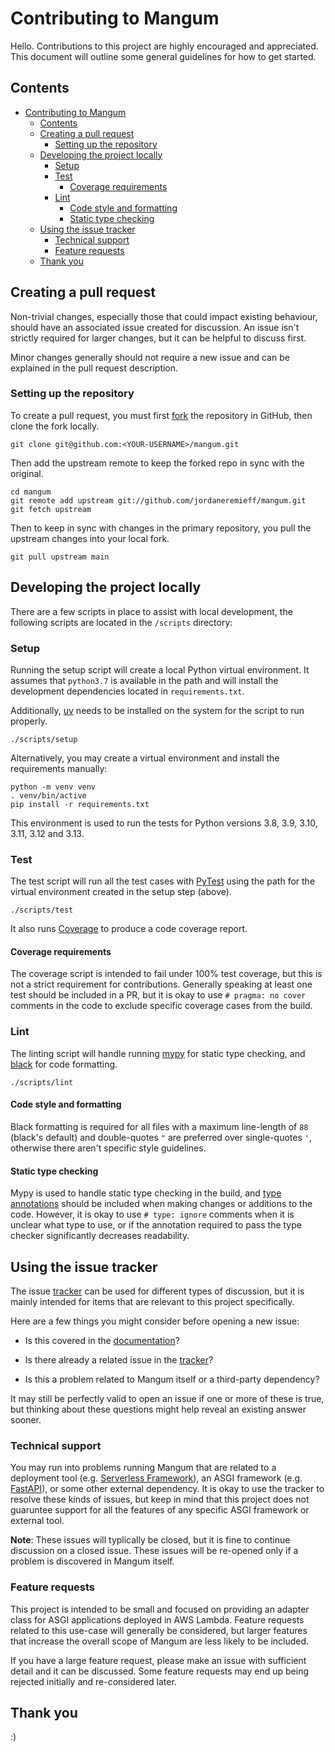 # Contributing to Mangum

Hello. Contributions to this project are highly encouraged and appreciated. This document will outline some general guidelines for how to get started.

## Contents

- [Contributing to Mangum](#contributing-to-mangum)
  - [Contents](#contents)
  - [Creating a pull request](#creating-a-pull-request)
    - [Setting up the repository](#setting-up-the-repository)
  - [Developing the project locally](#developing-the-project-locally)
    - [Setup](#setup)
    - [Test](#test)
      - [Coverage requirements](#coverage-requirements)
    - [Lint](#lint)
      - [Code style and formatting](#code-style-and-formatting)
      - [Static type checking](#static-type-checking)
  - [Using the issue tracker](#using-the-issue-tracker)
    - [Technical support](#technical-support)
    - [Feature requests](#feature-requests)
  - [Thank you](#thank-you)

## Creating a pull request

Non-trivial changes, especially those that could impact existing behaviour, should have an associated issue created for discussion. An issue isn't strictly required for larger changes, but it can be helpful to discuss first.

Minor changes generally should not require a new issue and can be explained in the pull request description.

### Setting up the repository

To create a pull request, you must first [fork](https://docs.github.com/en/free-pro-team@latest/github/collaborating-with-issues-and-pull-requests/about-forks) the repository in GitHub, then clone the fork locally.

```shell
git clone git@github.com:<YOUR-USERNAME>/mangum.git
```

Then add the upstream remote to keep the forked repo in sync with the original.

```shell
cd mangum
git remote add upstream git://github.com/jordaneremieff/mangum.git
git fetch upstream
```

Then to keep in sync with changes in the primary repository, you pull the upstream changes into your local fork.

```shell
git pull upstream main
```

## Developing the project locally

There are a few scripts in place to assist with local development, the following scripts are located in the `/scripts` directory:

### Setup

Running the setup script will create a local Python virtual environment. It assumes that `python3.7` is available in the path and will install the development dependencies located in `requirements.txt`.

Additionally, [uv](https://docs.astral.sh/uv/getting-started/installation/) needs to be installed on the system for the script to run properly.

```shell
./scripts/setup
```

Alternatively, you may create a virtual environment and install the requirements manually:

```
python -m venv venv
. venv/bin/active
pip install -r requirements.txt
```

This environment is used to run the tests for Python versions 3.8, 3.9, 3.10, 3.11, 3.12 and 3.13.

### Test

The test script will run all the test cases with [PyTest](https://docs.pytest.org/en/stable/) using the path for the virtual environment created in the setup step (above).

```shell
./scripts/test
```

It also runs [Coverage](https://coverage.readthedocs.io/en/coverage-5.3/) to produce a code coverage report.

#### Coverage requirements

The coverage script is intended to fail under 100% test coverage, but this is not a strict requirement for contributions. Generally speaking at least one test should be included in a PR, but it is okay to use `# pragma: no cover` comments in the code to exclude specific coverage cases from the build.

### Lint

The linting script will handle running [mypy](https://github.com/python/mypy) for static type checking, and [black](https://github.com/psf/black) for code formatting.

```shell
./scripts/lint
```

#### Code style and formatting

Black formatting is required for all files with a maximum line-length of `88` (black's default) and double-quotes `"` are preferred over single-quotes `'`, otherwise there aren't specific style guidelines.

#### Static type checking

Mypy is used to handle static type checking in the build, and [type annotations](https://mypy.readthedocs.io/en/stable/cheat_sheet_py3.html) should be included when making changes or additions to the code. However, it is okay to use `# type: ignore` comments when it is unclear what type to use, or if the annotation required to pass the type checker significantly decreases readability.

## Using the issue tracker

The issue [tracker](https://github.com/jordaneremieff/mangum/issues) can be used for different types of discussion, but it is mainly intended for items that are relevant to this project specifically.

Here are a few things you might consider before opening a new issue:

- Is this covered in the [documentation](https://mangum.fastapiexpert.com/)?

- Is there already a related issue in the [tracker](https://github.com/Kludex/mangum/issues)?

- Is this a problem related to Mangum itself or a third-party dependency?

It may still be perfectly valid to open an issue if one or more of these is true, but thinking about these questions might help reveal an existing answer sooner.

### Technical support

You may run into problems running Mangum that are related to a deployment tool (e.g. [Serverless Framework](https://www.serverless.com/)), an ASGI framework (e.g. [FastAPI](https://fastapi.tiangolo.com/)), or some other external dependency. It is okay to use the tracker to resolve these kinds of issues, but keep in mind that this project does not guaruntee support for all the features of any specific ASGI framework or external tool.

**Note**: These issues will typlically be closed, but it is fine to continue discussion on a closed issue. These issues will be re-opened only if a problem is discovered in Mangum itself.

### Feature requests

This project is intended to be small and focused on providing an adapter class for ASGI applications deployed in AWS Lambda. Feature requests related to this use-case will generally be considered, but larger features that increase the overall scope of Mangum are less likely to be included.

If you have a large feature request, please make an issue with sufficient detail and it can be discussed. Some feature requests may end up being rejected initially and re-considered later.

## Thank you

:)
